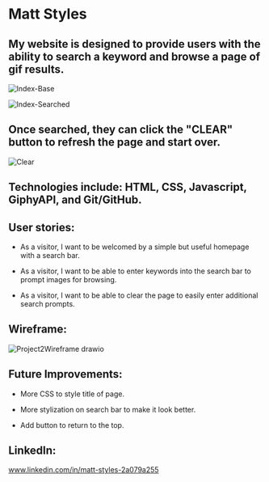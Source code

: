 # Matt Styles

## My website is designed to provide users with the ability to search a keyword and browse a page of gif results.

![Index-Base](https://github.com/user-attachments/assets/47b7442b-4335-4e8c-88ce-2b73c57306f9)

![Index-Searched](https://github.com/user-attachments/assets/086984f0-226c-4cd2-be90-6c74c9ff5cbe)

## Once searched, they can click the "CLEAR" button to refresh the page and start over.

![Clear](https://github.com/user-attachments/assets/fe71645d-d12b-4a92-a1a4-0de87a1f8cf2)

## Technologies include: HTML, CSS, Javascript, GiphyAPI, and Git/GitHub. 

## User stories:
 - As a visitor, I want to be welcomed by a simple but useful homepage with a search bar. 

 - As a visitor, I want to be able to enter keywords into the search bar to prompt images for browsing.

 - As a visitor, I want to be able to clear the page to easily enter additional search prompts. 


## Wireframe: 

![Project2Wireframe drawio](https://github.com/user-attachments/assets/18b8fdb3-5bd6-4861-8947-a375b3d79dfd)

## Future Improvements: 
- More CSS to style title of page.
  
- More stylization on search bar to make it look better.
  
- Add button to return to the top. 

## LinkedIn:
www.linkedin.com/in/matt-styles-2a079a255
